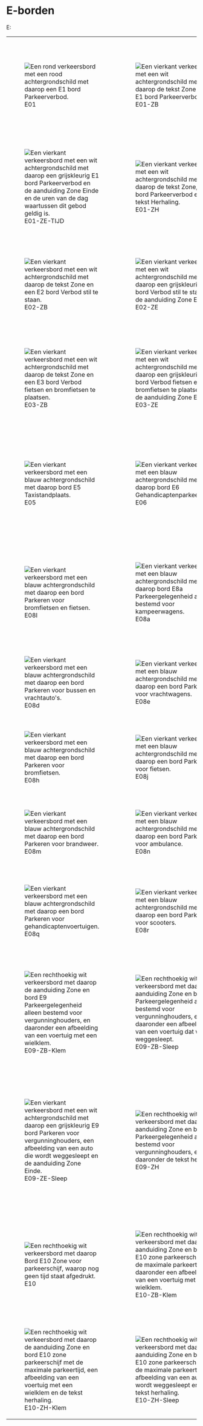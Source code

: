 # E-borden

E:

<table style="width: 100%; border-collapse: collapse;">
  <colgroup>
    <col style="width: 25%;">
    <col style="width: 25%;">
    <col style="width: 25%;">
    <col style="width: 25%;">
  </colgroup>
<tr>
<td><figure>
<img alt="Een rond verkeersbord met een rood achtergrondschild met daarop een E1 bord Parkeerverbod." src="https://raw.githubusercontent.com/nl-digigo/NLCS/1b85445d40c86ab5eea2aaeffc71694da8e5fbe9/symbolen/concept/5.1/svg/SVW-VERKEERSTEKEN_BORD_E01-SO.svg"/>
<figcaption>E01</figcaption>
</figure></td><td><figure>
<img alt="Een vierkant verkeersbord met een wit achtergrondschild met daarop de tekst Zone en een E1 bord Parkeerverbod." src="https://raw.githubusercontent.com/nl-digigo/NLCS/1b85445d40c86ab5eea2aaeffc71694da8e5fbe9/symbolen/concept/5.1/svg/SVW-VERKEERSTEKEN_BORD_E01_ZB-SO.svg"/>
<figcaption>E01-ZB</figcaption>
</figure></td><td><figure>
<img alt="Een vierkant verkeersbord met een wit achtergrondschild met daarop de tekst Zone, een E1 bord Parkeerverbod en de uren van de dag waartussen dit gebod geldig is." src="https://raw.githubusercontent.com/nl-digigo/NLCS/1b85445d40c86ab5eea2aaeffc71694da8e5fbe9/symbolen/concept/5.1/svg/SVW-VERKEERSTEKEN_BORD_E01_ZB_TIJD-SO.svg"/>
<figcaption>E01-ZB-TIJD</figcaption>
</figure></td><td><figure>
<img alt="Een vierkant verkeersbord met een wit achtergrondschild met daarop een grijskleurig E1 bord Parkeerverbod en de aanduiding Zone Einde." src="https://raw.githubusercontent.com/nl-digigo/NLCS/1b85445d40c86ab5eea2aaeffc71694da8e5fbe9/symbolen/concept/5.1/svg/SVW-VERKEERSTEKEN_BORD_E01_ZE-SO.svg"/>
<figcaption>E01-ZE</figcaption>
</figure></td></tr>
<tr>
<td><figure>
<img alt="Een vierkant verkeersbord met een wit achtergrondschild met daarop een grijskleurig E1 bord Parkeerverbod en de aanduiding Zone Einde en de uren van de dag waartussen dit gebod geldig is." src="https://raw.githubusercontent.com/nl-digigo/NLCS/1b85445d40c86ab5eea2aaeffc71694da8e5fbe9/symbolen/concept/5.1/svg/SVW-VERKEERSTEKEN_BORD_E01_ZE_TIJD-SO.svg"/>
<figcaption>E01-ZE-TIJD</figcaption>
</figure></td><td><figure>
<img alt="Een vierkant verkeersbord met een wit achtergrondschild met daarop de tekst Zone, een E1 bord Parkeerverbod en de tekst Herhaling." src="https://raw.githubusercontent.com/nl-digigo/NLCS/1b85445d40c86ab5eea2aaeffc71694da8e5fbe9/symbolen/concept/5.1/svg/SVW-VERKEERSTEKEN_BORD_E01_ZH-SO.svg"/>
<figcaption>E01-ZH</figcaption>
</figure></td><td><figure>
<img alt="Een vierkant verkeersbord met een wit achtergrondschild met daarop de tekst Zone, een E1 bord Parkeerverbod, de tekst Herhaling en de uren van de dag waartussen dit gebod geldig is." src="https://raw.githubusercontent.com/nl-digigo/NLCS/1b85445d40c86ab5eea2aaeffc71694da8e5fbe9/symbolen/concept/5.1/svg/SVW-VERKEERSTEKEN_BORD_E01_ZH_TIJD-SO.svg"/>
<figcaption>E01-ZH-TIJD</figcaption>
</figure></td><td><figure>
<img alt="Een rond verkeersbord met een rood achtergrondschild met daarop een E2 bord Verbod stil te staan." src="https://raw.githubusercontent.com/nl-digigo/NLCS/1b85445d40c86ab5eea2aaeffc71694da8e5fbe9/symbolen/concept/5.1/svg/SVW-VERKEERSTEKEN_BORD_E02-SO.svg"/>
<figcaption>E02</figcaption>
</figure></td></tr>
<tr>
<td><figure>
<img alt="Een vierkant verkeersbord met een wit achtergrondschild met daarop de tekst Zone en een E2 bord Verbod stil te staan." src="https://raw.githubusercontent.com/nl-digigo/NLCS/1b85445d40c86ab5eea2aaeffc71694da8e5fbe9/symbolen/concept/5.1/svg/SVW-VERKEERSTEKEN_BORD_E02_ZB-SO.svg"/>
<figcaption>E02-ZB</figcaption>
</figure></td><td><figure>
<img alt="Een vierkant verkeersbord met een wit achtergrondschild met daarop een grijskleurig E2 bord Verbod stil te staan en de aanduiding Zone Einde." src="https://raw.githubusercontent.com/nl-digigo/NLCS/1b85445d40c86ab5eea2aaeffc71694da8e5fbe9/symbolen/concept/5.1/svg/SVW-VERKEERSTEKEN_BORD_E02_ZE-SO.svg"/>
<figcaption>E02-ZE</figcaption>
</figure></td><td><figure>
<img alt="Een vierkant verkeersbord met een wit achtergrondschild met daarop de tekst Zone, een E2 bord Verbod stil te staan en de tekst Herhaling." src="https://raw.githubusercontent.com/nl-digigo/NLCS/1b85445d40c86ab5eea2aaeffc71694da8e5fbe9/symbolen/concept/5.1/svg/SVW-VERKEERSTEKEN_BORD_E03_ZH-SO.svg"/>
<figcaption>E02-ZH</figcaption>
</figure></td><td><figure>
<img alt="Een rond verkeersbord met een rood achtergrondschild met daarop een E3 bord Verbod fietsen en bromfietsen te plaatsen." src="https://raw.githubusercontent.com/nl-digigo/NLCS/1b85445d40c86ab5eea2aaeffc71694da8e5fbe9/symbolen/concept/5.1/svg/SVW-VERKEERSTEKEN_BORD_E03-SO.svg"/>
<figcaption>E03</figcaption>
</figure></td></tr>
<tr>
<td><figure>
<img alt="Een vierkant verkeersbord met een wit achtergrondschild met daarop de tekst Zone en een E3 bord Verbod fietsen en bromfietsen te plaatsen." src="https://raw.githubusercontent.com/nl-digigo/NLCS/1b85445d40c86ab5eea2aaeffc71694da8e5fbe9/symbolen/concept/5.1/svg/SVW-VERKEERSTEKEN_BORD_E03_ZB-SO.svg"/>
<figcaption>E03-ZB</figcaption>
</figure></td><td><figure>
<img alt="Een vierkant verkeersbord met een wit achtergrondschild met daarop een grijskleurig E3 bord Verbod fietsen en bromfietsen te plaatsen en de aanduiding Zone Einde." src="https://raw.githubusercontent.com/nl-digigo/NLCS/1b85445d40c86ab5eea2aaeffc71694da8e5fbe9/symbolen/concept/5.1/svg/SVW-VERKEERSTEKEN_BORD_E03_ZE-SO.svg"/>
<figcaption>E03-ZE</figcaption>
</figure></td><td><figure>
<img alt="Een vierkant verkeersbord met een wit achtergrondschild met daarop de tekst Zone, een E3 bord Verbod fietsen en bromfietsen te plaatsen en de tekst Herhaling." src="https://raw.githubusercontent.com/nl-digigo/NLCS/1b85445d40c86ab5eea2aaeffc71694da8e5fbe9/symbolen/concept/5.1/svg/SVW-VERKEERSTEKEN_BORD_E03_ZH-SO.svg"/>
<figcaption>E03-ZH</figcaption>
</figure></td><td><figure>
<img alt="Een vierkant verkeersbord met een blauw achtergrondschild met daarop bord E4 Parkeergelegenheid." src="https://raw.githubusercontent.com/nl-digigo/NLCS/1b85445d40c86ab5eea2aaeffc71694da8e5fbe9/symbolen/concept/5.1/svg/SVW-VERKEERSTEKEN_BORD_E04-SO.svg"/>
<figcaption>E04</figcaption>
</figure></td></tr>
<tr>
<td><figure>
<img alt="Een vierkant verkeersbord met een blauw achtergrondschild met daarop bord E5 Taxistandplaats." src="https://raw.githubusercontent.com/nl-digigo/NLCS/1b85445d40c86ab5eea2aaeffc71694da8e5fbe9/symbolen/concept/5.1/svg/SVW-VERKEERSTEKEN_BORD_E05-SO.svg"/>
<figcaption>E05</figcaption>
</figure></td><td><figure>
<img alt="Een vierkant verkeersbord met een blauw achtergrondschild met daarop bord E6 Gehandicaptenparkeerplaats." src="https://raw.githubusercontent.com/nl-digigo/NLCS/1b85445d40c86ab5eea2aaeffc71694da8e5fbe9/symbolen/concept/5.1/svg/SVW-VERKEERSTEKEN_BORD_E06-SO.svg"/>
<figcaption>E06</figcaption>
</figure></td><td><figure>
<img alt="Een vierkant verkeersbord met een blauw achtergrondschild met daarop bord E7 Gelegenheid bestemd voor het onmiddellijk laden en lossen van goederen." src="https://raw.githubusercontent.com/nl-digigo/NLCS/1b85445d40c86ab5eea2aaeffc71694da8e5fbe9/symbolen/concept/5.1/svg/SVW-VERKEERSTEKEN_BORD_E07-SO.svg"/>
<figcaption>E07</figcaption>
</figure></td><td><figure>
<img alt="Een vierkant verkeersbord met een blauw achtergrondschild met daarop bord E8 Parkeergelegenheid alleen bestemd voor de voertuigcategorie of groep voertuigen die op het bord is aangegeven." src="https://raw.githubusercontent.com/nl-digigo/NLCS/1b85445d40c86ab5eea2aaeffc71694da8e5fbe9/symbolen/concept/5.1/svg/SVW-VERKEERSTEKEN_BORD_E08-SO.svg"/>
<figcaption>E08</figcaption>
</figure></td></tr>
<tr>
<td><figure>
<img alt="Een vierkant verkeersbord met een blauw achtergrondschild met daarop een bord Parkeren voor bromfietsen en fietsen." src="https://raw.githubusercontent.com/nl-digigo/NLCS/1b85445d40c86ab5eea2aaeffc71694da8e5fbe9/symbolen/concept/5.1/svg/SVW-VERKEERSTEKEN_BORD_E08I-SO.svg"/>
<figcaption>E08I</figcaption>
</figure></td><td><figure>
<img alt="Een vierkant verkeersbord met een blauw achtergrondschild met daarop bord E8a 	
Parkeergelegenheid alleen bestemd voor kampeerwagens." src="https://raw.githubusercontent.com/nl-digigo/NLCS/1b85445d40c86ab5eea2aaeffc71694da8e5fbe9/symbolen/concept/5.1/svg/SVW-VERKEERSTEKEN_BORD_E08A-SO.svg"/>
<figcaption>E08a</figcaption>
</figure></td><td><figure>
<img alt="Een vierkant verkeersbord met een blauw achtergrondschild met daarop bord E8b Parkeergelegenheid voor het parkeren met twee wielen op het trottoir
 ." src="https://raw.githubusercontent.com/nl-digigo/NLCS/1b85445d40c86ab5eea2aaeffc71694da8e5fbe9/symbolen/concept/5.1/svg/SVW-VERKEERSTEKEN_BORD_E08B-SO.svg"/>
<figcaption>E08b</figcaption>
</figure></td><td><figure>
<img alt="en vierkant verkeersbord met een blauw achtergrondschild met daarop bord E8c Parkeergelegenheid alleen bestemd voor het opladen van elektrische voertuigen." src="https://raw.githubusercontent.com/nl-digigo/NLCS/1b85445d40c86ab5eea2aaeffc71694da8e5fbe9/symbolen/concept/5.1/svg/SVW-VERKEERSTEKEN_BORD_E08C-SO.svg"/>
<figcaption>E08c</figcaption>
</figure></td></tr>
<tr>
<td><figure>
<img alt="Een vierkant verkeersbord met een blauw achtergrondschild met daarop een bord Parkeren voor bussen en vrachtauto's." src="https://raw.githubusercontent.com/nl-digigo/NLCS/1b85445d40c86ab5eea2aaeffc71694da8e5fbe9/symbolen/concept/5.1/svg/SVW-VERKEERSTEKEN_BORD_E08D-SO.svg"/>
<figcaption>E08d</figcaption>
</figure></td><td><figure>
<img alt="Een vierkant verkeersbord met een blauw achtergrondschild met daarop een bord Parkeren voor vrachtwagens." src="https://raw.githubusercontent.com/nl-digigo/NLCS/1b85445d40c86ab5eea2aaeffc71694da8e5fbe9/symbolen/concept/5.1/svg/SVW-VERKEERSTEKEN_BORD_E08E-SO.svg"/>
<figcaption>E08e</figcaption>
</figure></td><td><figure>
<img alt="Een vierkant verkeersbord met een blauw achtergrondschild met daarop een bord Parkeren voor bussen." src="https://raw.githubusercontent.com/nl-digigo/NLCS/1b85445d40c86ab5eea2aaeffc71694da8e5fbe9/symbolen/concept/5.1/svg/SVW-VERKEERSTEKEN_BORD_E08F-SO.svg"/>
<figcaption>E08f</figcaption>
</figure></td><td><figure>
<img alt="Een vierkant verkeersbord met een blauw achtergrondschild met daarop een bord Parkeren voor motorfietsen." src="https://raw.githubusercontent.com/nl-digigo/NLCS/1b85445d40c86ab5eea2aaeffc71694da8e5fbe9/symbolen/concept/5.1/svg/SVW-VERKEERSTEKEN_BORD_E08G-SO.svg"/>
<figcaption>E08g</figcaption>
</figure></td></tr>
<tr>
<td><figure>
<img alt="Een vierkant verkeersbord met een blauw achtergrondschild met daarop een bord Parkeren voor bromfietsen." src="https://raw.githubusercontent.com/nl-digigo/NLCS/1b85445d40c86ab5eea2aaeffc71694da8e5fbe9/symbolen/concept/5.1/svg/SVW-VERKEERSTEKEN_BORD_E08H-SO.svg"/>
<figcaption>E08h</figcaption>
</figure></td>
<td><figure>
<img alt="Een vierkant verkeersbord met een blauw achtergrondschild met daarop een bord Parkeren voor fietsen." src="https://raw.githubusercontent.com/nl-digigo/NLCS/1b85445d40c86ab5eea2aaeffc71694da8e5fbe9/symbolen/concept/5.1/svg/SVW-VERKEERSTEKEN_BORD_E08J-SO.svg"/>
<figcaption>E08j</figcaption>
</figure></td><td><figure>
<img alt="Een vierkant verkeersbord met een blauw achtergrondschild met daarop een bord Parkeren voor treintaxi." src="https://raw.githubusercontent.com/nl-digigo/NLCS/1b85445d40c86ab5eea2aaeffc71694da8e5fbe9/symbolen/concept/5.1/svg/SVW-VERKEERSTEKEN_BORD_E08K-SO.svg"/>
<figcaption>E08k</figcaption>
</figure></td><td><figure>
<img alt="Een vierkant verkeersbord met een blauw achtergrondschild met daarop een bord Parkeren voor politie." src="https://raw.githubusercontent.com/nl-digigo/NLCS/1b85445d40c86ab5eea2aaeffc71694da8e5fbe9/symbolen/concept/5.1/svg/SVW-VERKEERSTEKEN_BORD_E08L-SO.svg"/>
<figcaption>E08l</figcaption>
</figure></td></tr>
<tr>
<td><figure>
<img alt="Een vierkant verkeersbord met een blauw achtergrondschild met daarop een bord Parkeren voor brandweer." src="https://raw.githubusercontent.com/nl-digigo/NLCS/1b85445d40c86ab5eea2aaeffc71694da8e5fbe9/symbolen/concept/5.1/svg/SVW-VERKEERSTEKEN_BORD_E08M-SO.svg"/>
<figcaption>E08m</figcaption>
</figure></td>
<td><figure>
<img alt="Een vierkant verkeersbord met een blauw achtergrondschild met daarop een bord Parkeren voor ambulance." src="https://raw.githubusercontent.com/nl-digigo/NLCS/1b85445d40c86ab5eea2aaeffc71694da8e5fbe9/symbolen/concept/5.1/svg/SVW-VERKEERSTEKEN_BORD_E08N-SO.svg"/>
<figcaption>E08n</figcaption>
</figure></td><td><figure>
<img alt="Een vierkant verkeersbord met een blauw achtergrondschild met daarop een bord Parkeren voor arts." src="https://raw.githubusercontent.com/nl-digigo/NLCS/1b85445d40c86ab5eea2aaeffc71694da8e5fbe9/symbolen/concept/5.1/svg/SVW-VERKEERSTEKEN_BORD_E08O-SO.svg"/>
<figcaption>E08o</figcaption>
</figure></td><td><figure>
<img alt="Een vierkant verkeersbord met een blauw achtergrondschild met daarop een bord Parkeren voor vrouwen." src="https://raw.githubusercontent.com/nl-digigo/NLCS/1b85445d40c86ab5eea2aaeffc71694da8e5fbe9/symbolen/concept/5.1/svg/SVW-VERKEERSTEKEN_BORD_E08P-SO.svg"/>
<figcaption>E08p</figcaption>
</figure></td></tr>
<tr>
<td><figure>
<img alt="Een vierkant verkeersbord met een blauw achtergrondschild met daarop een bord Parkeren voor gehandicaptenvoertuigen." src="https://raw.githubusercontent.com/nl-digigo/NLCS/1b85445d40c86ab5eea2aaeffc71694da8e5fbe9/symbolen/concept/5.1/svg/SVW-VERKEERSTEKEN_BORD_E08Q-SO.svg"/>
<figcaption>E08q</figcaption>
</figure></td>
<td><figure>
<img alt="Een vierkant verkeersbord met een blauw achtergrondschild met daarop een bord Parkeren voor scooters." src="https://raw.githubusercontent.com/nl-digigo/NLCS/1b85445d40c86ab5eea2aaeffc71694da8e5fbe9/symbolen/concept/5.1/svg/SVW-VERKEERSTEKEN_BORD_E08R-SO.svg"/>
<figcaption>E08r</figcaption>
</figure></td><td><figure>
<img alt="Een vierkant verkeersbord met een blauw achtergrondschild met daarop een bord" src="https://raw.githubusercontent.com/nl-digigo/NLCS/1b85445d40c86ab5eea2aaeffc71694da8e5fbe9/symbolen/concept/5.1/svg/SVW-VERKEERSTEKEN_BORD_E09-SO.svg"/>
<figcaption>E09</figcaption>
</figure></td><td><figure>
<img alt="Een rechthoekig wit verkeersbord met daarop de aanduiding Zone en bord E9 Parkeergelegenheid alleen bestemd voor vergunninghouders." src="https://raw.githubusercontent.com/nl-digigo/NLCS/1b85445d40c86ab5eea2aaeffc71694da8e5fbe9/symbolen/concept/5.1/svg/SVW-VERKEERSTEKEN_BORD_E09_ZB-SO.svg"/>
<figcaption>E09-ZB</figcaption>
</figure></td></tr>
<tr>
<td><figure>
<img alt="Een rechthoekig wit verkeersbord met daarop de aanduiding Zone en bord E9 Parkeergelegenheid alleen bestemd voor vergunninghouders, en daaronder een afbeelding van een voertuig met een wielklem." src="https://raw.githubusercontent.com/nl-digigo/NLCS/1b85445d40c86ab5eea2aaeffc71694da8e5fbe9/symbolen/concept/5.1/svg/SVW-VERKEERSTEKEN_BORD_E09_ZB_KLEM-SO.svg"/>
<figcaption>E09-ZB-Klem</figcaption>
</figure></td>
<td><figure>
<img alt="Een rechthoekig wit verkeersbord met daarop de aanduiding Zone en bord E9 Parkeergelegenheid alleen bestemd voor vergunninghouders, en daaronder een afbeelding van een voertuig dat wordt weggesleept." src="https://raw.githubusercontent.com/nl-digigo/NLCS/1b85445d40c86ab5eea2aaeffc71694da8e5fbe9/symbolen/concept/5.1/svg/SVW-VERKEERSTEKEN_BORD_E09_ZB_SLEEP-SO.svg"/>
<figcaption>E09-ZB-Sleep</figcaption>
</figure></td><td><figure>
<img alt="Een vierkant verkeersbord met een wit achtergrondschild met daarop een grijskleurig E9 bord Parkeren voor vergunninghouders en de aanduiding Zone Einde." src="https://raw.githubusercontent.com/nl-digigo/NLCS/1b85445d40c86ab5eea2aaeffc71694da8e5fbe9/symbolen/concept/5.1/svg/SVW-VERKEERSTEKEN_BORD_E09_ZE-SO.svg"/>
<figcaption>E09-ZE</figcaption>
</figure></td><td><figure>
<img alt="Een vierkant verkeersbord met een wit achtergrondschild met daarop een grijskleurig E9 bord Parkeren voor vergunninghouders, een afbeelding van een auto met wielklem en de aanduiding Zone Einde." src="https://raw.githubusercontent.com/nl-digigo/NLCS/1b85445d40c86ab5eea2aaeffc71694da8e5fbe9/symbolen/concept/5.1/svg/SVW-VERKEERSTEKEN_BORD_E09_ZE_KLEM-SO.svg"/>
<figcaption>E09-ZE-Klem</figcaption>
</figure></td></tr>
<tr>
<td><figure>
<img alt="Een vierkant verkeersbord met een wit achtergrondschild met daarop een grijskleurig E9 bord Parkeren voor vergunninghouders, een afbeelding van een auto die wordt weggesleept en de aanduiding Zone Einde." src="https://raw.githubusercontent.com/nl-digigo/NLCS/1b85445d40c86ab5eea2aaeffc71694da8e5fbe9/symbolen/concept/5.1/svg/SVW-VERKEERSTEKEN_BORD_E09_ZE_SLEEP-SO.svg"/>
<figcaption>E09-ZE-Sleep</figcaption>
</figure></td>
<td><figure>
<img alt="Een rechthoekig wit verkeersbord met daarop de aanduiding Zone en bord E9 Parkeergelegenheid alleen bestemd voor vergunninghouders, en daaronder de tekst herhaling." src="https://raw.githubusercontent.com/nl-digigo/NLCS/1b85445d40c86ab5eea2aaeffc71694da8e5fbe9/symbolen/concept/5.1/svg/SVW-VERKEERSTEKEN_BORD_E09_ZH-SO.svg"/>
<figcaption>E09-ZH</figcaption>
</figure></td><td><figure>
<img alt="Een rechthoekig wit verkeersbord met daarop de aanduiding Zone en bord E9 Parkeergelegenheid alleen bestemd voor vergunninghouders, daaronder een afbeelding van een voertuig met een wielklem, daaronder de tekst herhaling." src="https://raw.githubusercontent.com/nl-digigo/NLCS/1b85445d40c86ab5eea2aaeffc71694da8e5fbe9/symbolen/concept/5.1/svg/SVW-VERKEERSTEKEN_BORD_E09_ZH_KLEM-SO.svg"/>
<figcaption>E09-ZH-Klem</figcaption>
</figure></td><td><figure>
<img alt="Een rechthoekig wit verkeersbord met daarop de aanduiding Zone en bord E9 Parkeergelegenheid alleen bestemd voor vergunninghouders, daaronder een afbeelding van een voertuig dat wordt weggesleept, daaronder de tekst herhaling." src="https://raw.githubusercontent.com/nl-digigo/NLCS/1b85445d40c86ab5eea2aaeffc71694da8e5fbe9/symbolen/concept/5.1/svg/SVW-VERKEERSTEKEN_BORD_E09_ZH_SLEEP-SO.svg"/>
<figcaption>E09-ZH-Sleep</figcaption>
</figure></td></tr>
<tr>
<td><figure>
<img alt="Een rechthoekig wit verkeersbord met daarop Bord E10 Zone voor parkeerschijf, waarop nog geen tijd staat afgedrukt." src="https://raw.githubusercontent.com/nl-digigo/NLCS/1b85445d40c86ab5eea2aaeffc71694da8e5fbe9/symbolen/concept/5.1/svg/SVW-VERKEERSTEKEN_BORD_E10-SO.svg"/>
<figcaption>E10</figcaption>
</figure></td>
<td><figure>
<img alt="Een rechthoekig wit verkeersbord met daarop de aanduiding Zone en bord E10  zone parkeerschijf met de maximale parkeertijd, en daaronder een afbeelding van een voertuig met een wielklem." src="https://raw.githubusercontent.com/nl-digigo/NLCS/1b85445d40c86ab5eea2aaeffc71694da8e5fbe9/symbolen/concept/5.1/svg/SVW-VERKEERSTEKEN_BORD_E10_ZB_KLEM-SO.svg"/>
<figcaption>E10-ZB-Klem</figcaption>
</figure></td><td><figure>
<img alt="Een rechthoekig wit verkeersbord met daarop de aanduiding Zone en bord E10  zone parkeerschijf met de maximale parkeertijd, en daaronder een afbeelding van van een auto die wordt weggesleept." src="https://raw.githubusercontent.com/nl-digigo/NLCS/1b85445d40c86ab5eea2aaeffc71694da8e5fbe9/symbolen/concept/5.1/svg/SVW-VERKEERSTEKEN_BORD_E10_ZB_KLEM-SO.svg"/>
<figcaption>E10-ZB-Sleep</figcaption>
</figure></td><td><figure>
<img alt="Een rechthoekig wit verkeersbord met daarop de aanduiding Zone en bord E10  zone parkeerschijf met de maximale parkeertijd, en de tekst herhaling." src="https://raw.githubusercontent.com/nl-digigo/NLCS/1b85445d40c86ab5eea2aaeffc71694da8e5fbe9/symbolen/concept/5.1/svg/SVW-VERKEERSTEKEN_BORD_E10_ZH-SO.svg"/>
<figcaption>E10-ZH</figcaption>
</figure></td></tr>
<tr>
<td><figure>
<img alt="Een rechthoekig wit verkeersbord met daarop de aanduiding Zone en bord E10  zone parkeerschijf met de maximale parkeertijd, een afbeelding van een voertuig met een wielklem en de tekst herhaling." src="https://raw.githubusercontent.com/nl-digigo/NLCS/1b85445d40c86ab5eea2aaeffc71694da8e5fbe9/symbolen/concept/5.1/svg/SVW-VERKEERSTEKEN_BORD_E10_ZH_KLEM-SO.svg"/>
<figcaption>E10-ZH-Klem</figcaption>
</figure></td>
<td><figure>
<img alt="Een rechthoekig wit verkeersbord met daarop de aanduiding Zone en bord E10  zone parkeerschijf met de maximale parkeertijd, een afbeelding van een auto die wordt weggesleept en de tekst herhaling." src="https://raw.githubusercontent.com/nl-digigo/NLCS/1b85445d40c86ab5eea2aaeffc71694da8e5fbe9/symbolen/concept/5.1/svg/SVW-VERKEERSTEKEN_BORD_E10_ZH_SLEEP-SO.svg"/>
<figcaption>E10-ZH-Sleep</figcaption>
</figure></td><td><figure>
<img alt="Een rechthoekig verkeersbord met een blauw achtergrondschild en daarop bord E12, park and ride." src="https://raw.githubusercontent.com/nl-digigo/NLCS/1b85445d40c86ab5eea2aaeffc71694da8e5fbe9/symbolen/concept/5.1/svg/SVW-VERKEERSTEKEN_BORD_E12-SO.svg"/>
<figcaption>E12</figcaption>
</figure></td><td><figure>
<img alt="Een rechthoekig verkeersbord met een blauw achtergrondschild en daarop bord E13, carpoolplaats." src="https://raw.githubusercontent.com/nl-digigo/NLCS/1b85445d40c86ab5eea2aaeffc71694da8e5fbe9/symbolen/concept/5.1/svg/SVW-VERKEERSTEKEN_BORD_E13-SO.svg"/>
<figcaption>E13</figcaption>
</figure></td></tr>
</table>